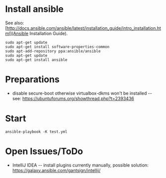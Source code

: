 # Install ansible
See also: [http://docs.ansible.com/ansible/latest/installation_guide/intro_installation.html](Ansible Installation Guide).

```
sudo apt-get update
sudo apt-get install software-properties-common
sudo apt-add-repository ppa:ansible/ansible
sudo apt-get update
sudo apt-get install ansible
```

# Preparations
- disable secure-boot otherwise virtualbox-dkms won't be installed
-- see: https://ubuntuforums.org/showthread.php?t=2393436

# Start 

```
ansible-playbook -K test.yml
```

# Open Issues/ToDo

- IntelliJ IDEA
-- install plugins currently manually, possible solution: https://galaxy.ansible.com/gantsign/intellij/ 

